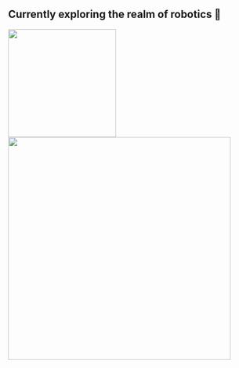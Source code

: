 ## Currently exploring the realm of robotics :robot:

<p>
     <img width="220" src="http://github-profile-summary-cards.vercel.app/api/cards/repos-per-language?username=anhquan18&theme=zenburn">
     <img width="454" src="http://github-profile-summary-cards.vercel.app/api/cards/profile-details?username=anhquan18&theme=zenburn"> 
<p/>

<!--
**anhquan18/anhquan18** is a ✨ _special_ ✨ repository because its `README.md` (this file) appears on your GitHub profile.

Here are some ideas to get you started:

- 🔭 I’m currently working on ...
- 🌱 I’m currently learning ...
- 👯 I’m looking to collaborate on ...
- 🤔 I’m looking for help with ...
- 💬 Ask me about ...
- 📫 How to reach me: ...
- 😄 Pronouns: ...
- ⚡ Fun fact: ...
-->
